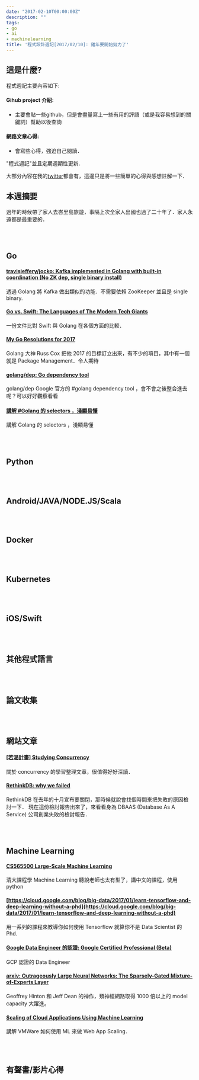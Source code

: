 ```yaml
---
date: "2017-02-10T00:00:00Z"
description: ""
tags:
- go
- ai
- machinelearning
title: '程式設計週記[2017/02/10]: 雞年要開始努力了'
---
```




這是什麼?
-----

程式週記主要內容如下:

#### Gihub project 介紹:
- 主要會貼一些github，但是會盡量寫上一些有用的評語（或是我容易想到的關鍵詞）幫助以後查詢

#### 網路文章心得:
- 會寫些心得，強迫自己閱讀．

"程式週記"並且定期週期性更新．

大部分內容在我的[twitter](https://twitter.com/Evan_Lin)都會有，這邊只是將一些簡單的心得與感想註解一下．

本週摘要
-----

過年的時候帶了家人去峇里島旅遊，事隔上次全家人出國也過了二十年了．家人永遠都是最重要的．

<br><br>

Go
-----

#### [travisjeffery/jocko: Kafka implemented in Golang with built-in coordination (No ZK dep, single binary install)](https://github.com/travisjeffery/jocko)

透過 Golang 將 Kafka 做出類似的功能．不需要依賴 ZooKeeper 並且是 single binary. 

#### [Go vs. Swift: The Languages of The Modern Tech Giants](https://github.com/jakerockland/go-vs-swift)

一份文件比對 Swift 與 Golang 在各個方面的比較．


#### [My Go Resolutions for 2017](https://research.swtch.com/go2017)
Golang 大神 Russ Cox 把他 2017 的目標訂立出來，有不少的項目，其中有一個就是 Package Management．令人期待


#### [golang/dep: Go dependency tool](https://github.com/golang/dep)
golang/dep Google 官方的 #golang dependency tool ，會不會之後整合進去呢？可以好好觀察看看

#### [講解 #Golang 的 selectors ，淺顯易懂](https://medium.com/golangspec/selectors-in-go-c53a016702cf#.ex65n8grr)

講解 Golang 的 selectors ，淺顯易懂


<br><br>

Python
-----



<br><br>


Android/JAVA/NODE.JS/Scala
-----

<br><br>


Docker
-----

<br><br>

Kubernetes
-----


<br><br>

iOS/Swift
-----


<br><br>

其他程式語言
-----


<br><br>


論文收集
-----


<br><br>


網站文章
-----

#### [[若渴計畫] Studying Concurrency](http://www.slideshare.net/aj0612/studying-concurrency)

關於 concurrency 的學習整理文章，很值得好好深讀．

#### [RethinkDB: why we failed](http://www.defstartup.org/2017/01/18/why-rethinkdb-failed.html)

RethinkDB 在去年的十月宣布要關閉，那時候就說會找個時間來把失敗的原因檢討一下．  現在這份檢討報告出來了，來看看身為 DBAAS (Database As A Service) 公司創業失敗的檢討報告．

<br><br>


Machine Learning
-----

#### [CS565500 Large-Scale Machine Learning](http://www.cs.nthu.edu.tw/~shwu/courses/ml/) 

清大課程學 Machine Learning 聽說老師也太有型了，講中文的課程，使用 python 

#### [https://cloud.google.com/blog/big-data/2017/01/learn-tensorflow-and-deep-learning-without-a-phd](https://cloud.google.com/blog/big-data/2017/01/learn-tensorflow-and-deep-learning-without-a-phd)

用一系列的課程來教導你如何使用 Tensorflow 就算你不是 Data Scientist 的 Phd.

#### [Google Data Engineer 的認證: Google Certified Professional (Beta)](https://cloud.google.com/certification/data-engineer)

GCP 認證的 Data Engineer


#### [arxiv: Outrageously Large Neural Networks: The Sparsely-Gated Mixture-of-Experts Layer](https://arxiv.org/abs/1701.06538)

Geoffrey Hinton 和 Jeff Dean 的神作，類神經網路取得 1000 倍以上的 model capacity 大躍進。

#### [Scaling of Cloud Applications Using Machine Learning](https://labs.vmware.com/vmtj/scaling-of-cloud-applications-using-machine-learning)

講解 VMWare 如何使用 ML 來做 Web App Scaling．


<br><br>

有聲書/影片心得
-----

<br><br>



<br><br>

